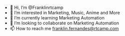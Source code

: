- 👋 Hi, I’m @Franklinrtcamp
- 👀 I’m interested in Marketing, Music, Anime and More
- 🌱 I’m currently learning Marketing Automation
- 💞️ I’m looking to collaborate on Marketing Automation
- 📫 How to reach me franklin.fernandes@rtcamp.com

<!---
Franklinrtcamp/Franklinrtcamp is a ✨ special ✨ repository because its `README.md` (this file) appears on your GitHub profile.
You can click the Preview link to take a look at your changes.
--->
